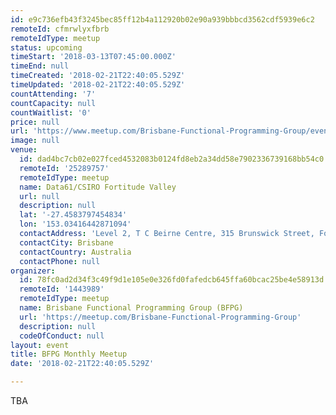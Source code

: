 ```yaml
---
id: e9c736efb43f3245bec85ff12b4a112920b02e90a939bbbcd3562cdf5939e6c2
remoteId: cfmrwlyxfbrb
remoteIdType: meetup
status: upcoming
timeStart: '2018-03-13T07:45:00.000Z'
timeEnd: null
timeCreated: '2018-02-21T22:40:05.529Z'
timeUpdated: '2018-02-21T22:40:05.529Z'
countAttending: '7'
countCapacity: null
countWaitlist: '0'
price: null
url: 'https://www.meetup.com/Brisbane-Functional-Programming-Group/events/245757004/'
image: null
venue:
  id: dad4bc7cb02e027fced4532083b0124fd8eb2a34dd58e7902336739168bb54c0
  remoteId: '25289757'
  remoteIdType: meetup
  name: Data61/CSIRO Fortitude Valley
  url: null
  description: null
  lat: '-27.4583797454834'
  lon: '153.03416442871094'
  contactAddress: 'Level 2, T C Beirne Centre, 315 Brunswick Street, Fortitude Valley 4006 QLD'
  contactCity: Brisbane
  contactCountry: Australia
  contactPhone: null
organizer:
  id: 78fc0ad2d34f3c49f9d1e105e0e326fd0fafedcb645ffa60bcac25be4e58913d
  remoteId: '1443989'
  remoteIdType: meetup
  name: Brisbane Functional Programming Group (BFPG)
  url: 'https://meetup.com/Brisbane-Functional-Programming-Group'
  description: null
  codeOfConduct: null
layout: event
title: BFPG Monthly Meetup
date: '2018-02-21T22:40:05.529Z'

---
```

<p>TBA</p>
